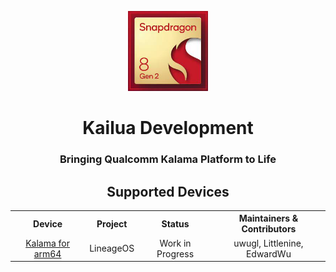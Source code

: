 <p align="center">
  <img src="logo.jpg" width="128px">
</p>

<h1 align="center">Kailua Development</h1>
<h3 align="center">Bringing Qualcomm Kalama Platform to Life</h3>

<h2 align="center">Supported Devices</h2>

<div align="center">
<table>
  <tr align="center">
    <th>Device</th>
    <th>Project</th>
    <th>Status</th>
    <th>Maintainers & Contributors</th>
  </tr>
  <tr align="center">
    <td><a href="https://github.com/Kailua-Development/android_device_qcom_kalama">Kalama for arm64</a></td>
    <td>LineageOS</td>
    <td>Work in Progress</td>
    <td>uwugl, Littlenine, EdwardWu</td>
  </tr>
</table>
</div>
